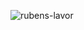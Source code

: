 
<p><img align="center" src="https://github-readme-stats.vercel.app/api/top-langs?username=rubens-lavor&show_icons=true&locale=en&layout=compact" alt="rubens-lavor" /></p>


